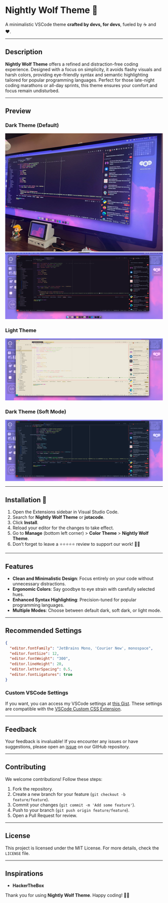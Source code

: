 # Nightly Wolf Theme 🐺

A minimalistic VSCode theme **crafted by devs, for devs**, fueled by ☕ and ❤️.

---

## Description

**Nightly Wolf Theme** offers a refined and distraction-free coding experience. Designed with a focus on simplicity, it avoids flashy visuals and harsh colors, providing eye-friendly syntax and semantic highlighting tailored for popular programming languages. Perfect for those late-night coding marathons or all-day sprints, this theme ensures your comfort and focus remain undisturbed.

---

## Preview

### Dark Theme (Default)

![Dark Theme Full](assets/images/photo01.jpeg)
![Dark Theme Editor](assets/images/print01.png)

### Light Theme

![Light Theme Editor](assets/images/printligh01.png)

### Dark Theme (Soft Mode)

![Soft Dark Theme Editor](assets/images/printsoft01.png)

---

## Installation 🚀

1. Open the Extensions sidebar in Visual Studio Code.
2. Search for **Nightly Wolf Theme** or **jotacode**.
3. Click **Install**.
4. Reload your editor for the changes to take effect.
5. Go to **Manage** (bottom left corner) > **Color Theme** > **Nightly Wolf Theme**.
6. Don’t forget to leave a ⭐⭐⭐⭐⭐ review to support our work! 🐺😄

---

## Features

- **Clean and Minimalistic Design**: Focus entirely on your code without unnecessary distractions.
- **Ergonomic Colors**: Say goodbye to eye strain with carefully selected hues.
- **Enhanced Syntax Highlighting**: Precision-tuned for popular programming languages.
- **Multiple Modes**: Choose between default dark, soft dark, or light mode.

---

## Recommended Settings

```json
{
  "editor.fontFamily": "JetBrains Mono, 'Courier New', monospace",
  "editor.fontSize": 12,
  "editor.fontWeight": "300",
  "editor.lineHeight": 20,
  "editor.letterSpacing": 0.5,
  "editor.fontLigatures": true
}
```

### Custom VSCode Settings

If you want, you can access my VSCode settings at [this Gist](https://gist.github.com/codejota/44a29319aa43ce2a06bc146aafd300b5). These settings are compatible with the [VSCode Custom CSS Extension](https://marketplace.visualstudio.com/items?itemName=be5invis.vscode-custom-css).

---

## Feedback

Your feedback is invaluable! If you encounter any issues or have suggestions, please open an [issue](https://github.com/codejota/nightly-wolf/issues) on our GitHub repository.

---

## Contributing

We welcome contributions! Follow these steps:

1. Fork the repository.
2. Create a new branch for your feature (`git checkout -b feature/feature`).
3. Commit your changes (`git commit -m 'Add some feature'`).
4. Push to your branch (`git push origin feature/feature`).
5. Open a Pull Request for review.

---

## License

This project is licensed under the MIT License. For more details, check the `LICENSE` file.

---

## Inspirations

- **HackerTheBox**

Thank you for using **Nightly Wolf Theme**. Happy coding! 🚀🐺
